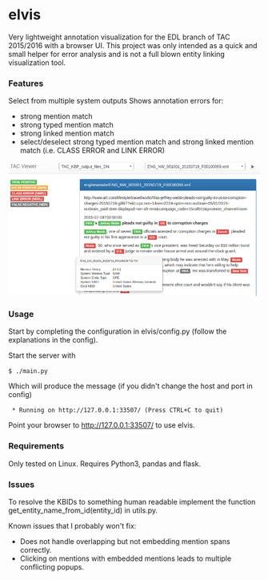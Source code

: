 # elvis

Very lightweight annotation visualization for the EDL branch of TAC 2015/2016 with a browser 
UI. This project was only intended as a quick and small helper for error analysis and 
is not a full blown entity linking visualization tool. 

### Features

Select from multiple system outputs
Shows annotation errors for: 
 - strong mention match
 - strong typed mention match
 - strong linked mention match
 - select/deselect strong typed mention match and strong linked mention match (i.e. CLASS ERROR and LINK ERROR)
 
![Screenshot](doc/screenshot.png "Screenshot") 
 
### Usage

Start by completing the configuration in elvis/config.py (follow the explanations in the config).

Start the server with

```
$ ./main.py
```

Which will produce the message (if you didn't change the host and port in config)

```
 * Running on http://127.0.0.1:33507/ (Press CTRL+C to quit)
```

Point your browser to http://127.0.0.1:33507/ to use elvis.

### Requirements

Only tested on Linux. Requires Python3, pandas and flask.

### Issues

To resolve the KBIDs to something human readable implement the function get_entity_name_from_id(entity_id) in utils.py.

Known issues that I probably won't fix:

 - Does not handle overlapping but not embedding mention spans correctly. 
 - Clicking on mentions with embedded mentions leads to multiple conflicting popups. 
